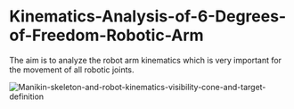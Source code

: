 # Kinematics-Analysis-of-6-Degrees-of-Freedom-Robotic-Arm
The aim is to analyze the robot arm kinematics which is very important for the movement of all robotic joints.

![Manikin-skeleton-and-robot-kinematics-visibility-cone-and-target-definition](https://user-images.githubusercontent.com/67114907/89575151-06138e80-d836-11ea-989d-c4d6399f83d3.png)
